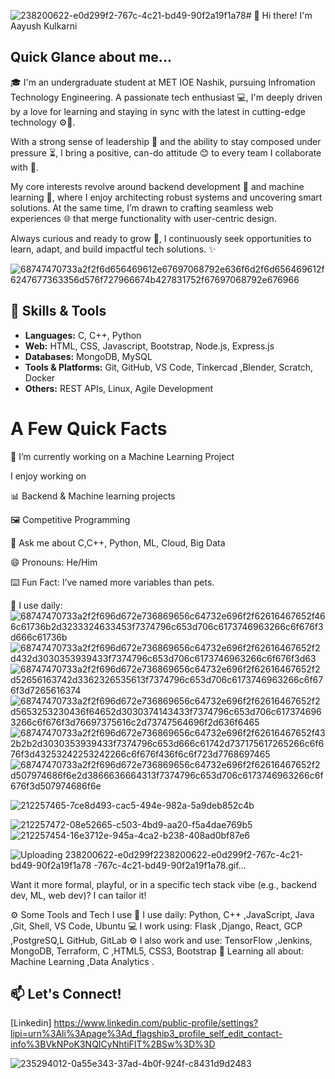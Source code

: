 ![238200622-e0d299f2-767c-4c21-bd49-90f2a19f1a78](https://github.com/user-attachments/assets/7f77ca8b-2674-4d3c-b05d-1c8bdc98b918)# 👋 Hi there! I'm Aayush Kulkarni



## Quick Glance about me...

🎓 I'm an undergraduate student at MET IOE Nashik, pursuing Infromation Technology Engineering. A passionate tech enthusiast 💻, I'm deeply driven by a love for learning and staying in sync with the latest in cutting-edge technology ⚙️🚀.

With a strong sense of leadership 🧠 and the ability to stay composed under pressure ⏳, I bring a positive, can-do attitude 😊 to every team I collaborate with 🤝.

My core interests revolve around backend development 🔧 and machine learning 🤖, where I enjoy architecting robust systems and uncovering smart solutions. At the same time, I’m drawn to crafting seamless web experiences 🌐 that merge functionality with user-centric design.

Always curious and ready to grow 🌱, I continuously seek opportunities to learn, adapt, and build impactful tech solutions. ✨


![68747470733a2f2f6d656469612e67697068792e636f6d2f6d656469612f6247677363356d576f727966674b427831752f67697068792e676966](https://github.com/user-attachments/assets/2410417f-f7eb-42b6-8641-a09604573ef6)


## 🔧 Skills & Tools
- **Languages:** C, C++, Python
- **Web:** HTML, CSS, Javascript, Bootstrap, Node.js, Express.js
- **Databases:** MongoDB, MySQL
- **Tools & Platforms:** Git, GitHub, VS Code, Tinkercad ,Blender, Scratch, Docker
- **Others:** REST APIs, Linux, Agile Development


 # A Few Quick Facts

 🔭 I’m currently working on a Machine Learning Project
 
  I enjoy working on
  
  📊 Backend & Machine learning projects
  
  🖼 Competitive Programming
  
  💬 Ask me about C,C++, Python, ML, Cloud, Big Data
  
  😄 Pronouns: He/Him
  
  ⌨️ Fun Fact: I’ve named more variables than pets.
  

🚀 I use daily:
![68747470733a2f2f696d672e736869656c64732e696f2f62616467652f466c61736b2d3233324633453f7374796c653d706c6173746963266c6f676f3d666c61736b](https://github.com/user-attachments/assets/e2e3e55a-7210-40f2-99a3-b97aa99c671d)![68747470733a2f2f696d672e736869656c64732e696f2f62616467652f2d432d3030353939433f7374796c653d706c6173746963266c6f676f3d63](https://github.com/user-attachments/assets/7a306171-732f-4ea9-85d6-e0ad36df0e17)![68747470733a2f2f696d672e736869656c64732e696f2f62616467652f2d52656163742d3362326535613f7374796c653d706c6173746963266c6f676f3d7265616374](https://github.com/user-attachments/assets/110996d0-f5ac-4aac-b368-5a3bc73801cc)![68747470733a2f2f696d672e736869656c64732e696f2f62616467652f2d5653253230436f64652d3030374143433f7374796c653d706c6173746963266c6f676f3d76697375616c2d73747564696f2d636f6465](https://github.com/user-attachments/assets/cc9cd814-3ce9-4d59-87da-463e26510625)![68747470733a2f2f696d672e736869656c64732e696f2f62616467652f432b2b2d3030353939433f7374796c653d666c61742d737175617265266c6f676f3d43253242253242266c6f676f436f6c6f723d7768697465](https://github.com/user-attachments/assets/18415959-1227-49c7-b23c-f66b60dcf7da)![68747470733a2f2f696d672e736869656c64732e696f2f62616467652f2d507974686f6e2d3866636664313f7374796c653d706c6173746963266c6f676f3d507974686f6e](https://github.com/user-attachments/assets/e6473c66-0216-465b-a35b-cbca98baeff5)

![212257465-7ce8d493-cac5-494e-982a-5a9deb852c4b](https://github.com/user-attachments/assets/a9f142d9-3e94-46c0-bd8c-58adaae64d8e)

![212257472-08e52665-c503-4bd9-aa20-f5a4dae769b5](https://github.com/user-attachments/assets/fc07dc51-23ad-476f-b25c-295c0bf24ca0)
![212257454-16e3712e-945a-4ca2-b238-408ad0bf87e6](https://github.com/user-attachments/assets/370b4c60-8d62-4302-8d09-eb4afb34c9b3)

![Uploading 238200622-e0d299f2![238200622-e0d299f2-767c-4c21-bd49-90f2a19f1a78](https://github.com/user-attachments/assets/20c2e383-3334-4462-ba75-93a443bf689b)
-767c-4c21-bd49-90f2a19f1a78.gif…]()



  Want it more formal, playful, or in a specific tech stack vibe (e.g., backend dev, ML, web dev)? I can tailor it!

   ⚙️ Some Tools and Tech I use
🚀 I use daily: Python, C++ ,JavaScript, Java ,Git, Shell, VS Code, Ubuntu
💻 I work using: Flask ,Django, React, GCP ,PostgreSQ,L GitHub, GitLab
⚙️ I also work and use: TensorFlow ,Jenkins, MongoDB, Terraform, C ,HTML5, CSS3, Bootstrap
🌱 Learning all about: Machine Learning ,Data Analytics .



## 📫 Let's Connect!
[Linkedin] https://www.linkedin.com/public-profile/settings?lipi=urn%3Ali%3Apage%3Ad_flagship3_profile_self_edit_contact-info%3BVkNPoK3NQICyNhtiFIT%2BSw%3D%3D



![235294012-0a55e343-37ad-4b0f-924f-c8431d9d2483](https://github.com/user-attachments/assets/cbf45ffe-ab2a-4aee-9959-69ea75ddeee7)
